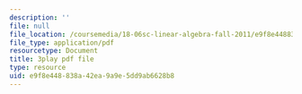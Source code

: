 ```yaml
---
description: ''
file: null
file_location: /coursemedia/18-06sc-linear-algebra-fall-2011/e9f8e448838a42ea9a9e5dd9ab6628b8_My5w4MXWBew.pdf
file_type: application/pdf
resourcetype: Document
title: 3play pdf file
type: resource
uid: e9f8e448-838a-42ea-9a9e-5dd9ab6628b8
---
```

